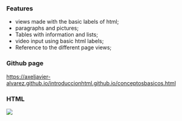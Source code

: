 ### Features

- views made with the basic labels of html;
- paragraphs and pictures;
- Tables with information and lists;
- video input using basic html labels;
- Reference to the different page views;

### Github page

https://axeljavier-alvarez.github.io/introduccionhtml.github.io/conceptosbasicos.html

### HTML 
![](https://images.velog.io/images/kimdlzp/post/c56bd5e7-6060-47c5-b149-83a55675f73b/174854.png)
